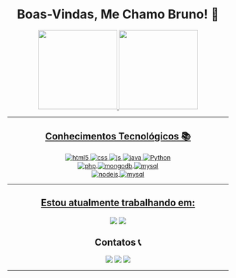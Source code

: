 <div align="center">

  # Boas-Vindas, Me Chamo Bruno! 👋

  <div>
  <a href="https://github.com/brunocmartins11">
  <img height="180em" src="https://github-readme-stats.vercel.app/api/top-langs/?username=brunocmartins11&layout=compact&langs_count=7&theme=dracula"/>
  <img height="180em" src="https://github-readme-stats.vercel.app/api?username=brunocmartins11&show_icons=true&theme=dracula&include_all_commits=true&count_private=true"/>
  </div> 

  --- 
            
  ## Conhecimentos Tecnológicos 📚

  <img align="center" alt="html5" src="https://img.shields.io/badge/HTML5-E34F26?style=for-the-badge&logo=html5&logoColor=white" />
  <img align="center" alt="css" src="https://img.shields.io/badge/CSS3-1572B6?style=for-the-badge&logo=css3&logoColor=white" />
  <img align="center" alt="js" src="https://img.shields.io/badge/JavaScript-F7DF1E?style=for-the-badge&logo=javascript&logoColor=black" />
  <img align="center" alt="java" src="https://img.shields.io/badge/Java-ED8B00?style=for-the-badge&logo=openjdk&logoColor=white" />
  <img align="center" alt="Python" src="https://img.shields.io/badge/python-3670A0?style=for-the-badge&logo=python&logoColor=ffdd54"> 
  <br/>

  <img align="center" alt="php" src="https://img.shields.io/badge/PHP-777BB4?style=for-the-badge&logo=php&logoColor=white">
  <img align="center" alt="mongodb" src="https://img.shields.io/badge/MongoDB-4EA94B?style=for-the-badge&logo=mongodb&logoColor=white">
  <img align="center" alt="mysql" src="https://img.shields.io/badge/MySQL-00000F?style=for-the-badge&logo=mysql&logoColor=white">
  <br/>

  <img align="center" alt="nodejs" src="https://img.shields.io/badge/Node.js-43853D?style=for-the-badge&logo=node.js&logoColor=white" />
  <img align="center" alt="mysql" src="https://img.shields.io/badge/R-2267B6?style=for-the-badge&logo=r&logoColor=white">

  ---

  ## Estou atualmente trabalhando em:

<div align="center">
<a href="https://github.com/MAJE-Tecnologias/Evoluti-React" target="_blank"><img align="center" src="https://github-readme-stats.vercel.app/api/pin/?username=MAJE-Tecnologias&repo=Evoluti-React&theme=dark"></a>
<a href="https://github.com/MAJE-Tecnologias/EvolutiAPI" target="_blank"><img align="center" src="https://github-readme-stats.vercel.app/api/pin/?username=MAJE-Tecnologias&repo=EvolutiAPI&theme=dark"></a>
</div>

  ## Contatos 📞

  <div>
  <a href="https://instagram.com/bruno.wmv" target="_blank"><img src="https://img.shields.io/badge/-Instagram-%23E4405F?style=for-the-badge&logo=instagram&logoColor=white" target="_blank"></a>
  <a href = "mailto:brunocmartins11@gmail.com"><img src="https://img.shields.io/badge/Gmail-D14836?style=for-the-badge&logo=gmail&logoColor=white" target="_blank"></a>
  <a href="https://www.linkedin.com/in/brunocmartins112/" target="_blank"><img src="https://img.shields.io/badge/-LinkedIn-%230077B5?style=for-the-badge&logo=linkedin&logoColor=white" target="_blank"></a>   
  </div>
            
  ---
</div>
